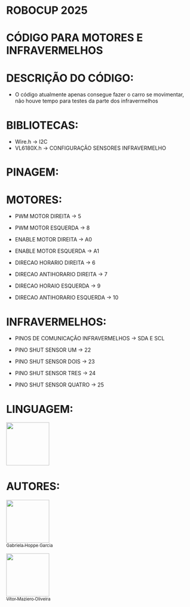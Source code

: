 # ROBOCUP 2025
# CÓDIGO PARA MOTORES E INFRAVERMELHOS

# DESCRIÇÃO DO CÓDIGO:

- O código atualmente apenas consegue fazer o carro se movimentar, não houve tempo para testes da parte dos infravermelhos
  
# BIBLIOTECAS:

- Wire.h -> I2C
- VL6180X.h -> CONFIGURAÇÃO SENSORES INFRAVERMELHO
  
# PINAGEM:

# MOTORES:
  
- PWM MOTOR DIREITA -> 5
- PWM MOTOR ESQUERDA -> 8

- ENABLE MOTOR DIREITA -> A0
- ENABLE MOTOR ESQUERDA -> A1

- DIRECAO HORARIO DIREITA -> 6
- DIRECAO ANTIHORARIO DIREITA -> 7

- DIRECAO HORAIO ESQUERDA -> 9
- DIRECAO ANTIHORARIO ESQUERDA -> 10

# INFRAVERMELHOS:
  
- PINOS DE COMUNICAÇÃO INFRAVERMELHOS -> SDA E SCL

- PINO SHUT SENSOR UM -> 22
- PINO SHUT SENSOR DOIS -> 23
- PINO SHUT SENSOR TRES -> 24
- PINO SHUT SENSOR QUATRO -> 25

# LINGUAGEM:
<img src="https://cdn.jsdelivr.net/gh/devicons/devicon@latest/icons/arduino/arduino-original.svg" width="115" height="115"/>

# AUTORES:

[<img loading="lazy" src="https://avatars.githubusercontent.com/u/???v=4" width=115><br><sub>Gabriela Hoppe Garcia</sub>](https://github.com/gabriela???)

[<img loading="lazy" src="https://avatars.githubusercontent.com/u/110566021?v=4" width=115><br><sub>Vítor Maziero Oliveira</sub>](https://github.com/vitor-m-o)

  
